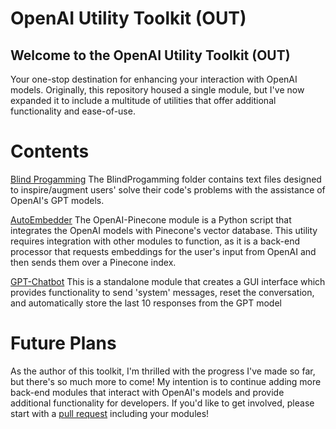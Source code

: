 # OpenAI Utility Toolkit (OUT)
## Welcome to the OpenAI Utility Toolkit (OUT) 
Your one-stop destination for enhancing your interaction with OpenAI models. Originally, this repository housed a single module, but I've now expanded it to include a multitude of utilities that offer additional functionality and ease-of-use.

# Contents
[Blind Progamming](https://github.com/Daethyra/OpenAI-Utility-Toolkit/tree/master/Blind%20Programming)
The BlindProgamming folder contains text files designed to inspire/augment users' solve their code's problems with the assistance of OpenAI's GPT models. 

[AutoEmbedder](https://github.com/Daethyra/OpenAI-Utility-Toolkit/blob/master/Auto-Embedder/autoembeds.py)
The OpenAI-Pinecone module is a Python script that integrates the OpenAI models with Pinecone's vector database. 
This utility requires integration with other modules to function, as it is a back-end processor that requests embeddings for the user's input from OpenAI and then sends them over a Pinecone index.

[GPT-Chatbot](https://github.com/Daethyra/OpenAI-Utility-Toolkit/blob/master/GPT-Chatbot/gui.py)
This is a standalone module that creates a GUI interface which provides functionality to send 'system' messages, reset the conversation, and automatically store the last 10 responses from the GPT model

# Future Plans

As the author of this toolkit, I'm thrilled with the progress I've made so far, but there's so much more to come! My intention is to continue adding more back-end modules that interact with OpenAI's models and provide additional functionality for developers. If you'd like to get involved, please start with a [pull request](https://github.com/Daethyra/OpenAI-Utility-Toolkit/pulls) including your modules!
